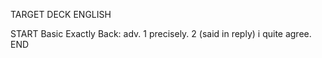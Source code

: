 TARGET DECK
ENGLISH

START
Basic
Exactly
Back: adv. 1 precisely. 2 (said in reply) i quite agree.
END
